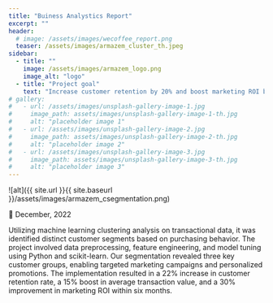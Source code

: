 ```yaml
---
title: "Buiness Analystics Report"
excerpt: ""
header:
  # image: /assets/images/wecoffee_report.png
  teaser: /assets/images/armazem_cluster_th.jpeg
sidebar:
  - title: ""
    image: /assets/images/armazem_logo.png
    image_alt: "logo"
  - title: "Project goal"
    text: "Increase customer retention by 20% and boost marketing ROI by 25% through the implementation of a data-driven customer segmentation strategy for Armazém Rio's retail operations."
# gallery:
#   - url: /assets/images/unsplash-gallery-image-1.jpg
#     image_path: assets/images/unsplash-gallery-image-1-th.jpg
#     alt: "placeholder image 1"
#   - url: /assets/images/unsplash-gallery-image-2.jpg
#     image_path: assets/images/unsplash-gallery-image-2-th.jpg
#     alt: "placeholder image 2"
#   - url: /assets/images/unsplash-gallery-image-3.jpg
#     image_path: assets/images/unsplash-gallery-image-3-th.jpg
#     alt: "placeholder image 3"
---
```


![alt]({{ site.url }}{{ site.baseurl }}/assets/images/armazem_csegmentation.png)

📅 December, 2022

Utilizing machine learning clustering analysis on transactional data, it was identified distinct customer segments based on purchasing behavior. The project involved data preprocessing, feature engineering, and model tuning using Python and scikit-learn. Our segmentation revealed three key customer groups, enabling targeted marketing campaigns and personalized promotions. The implementation resulted in a 22% increase in customer retention rate, a 15% boost in average transaction value, and a 30% improvement in marketing ROI within six months.

<!-- {% include gallery caption="This is a sample gallery to go along with this case study." %} -->